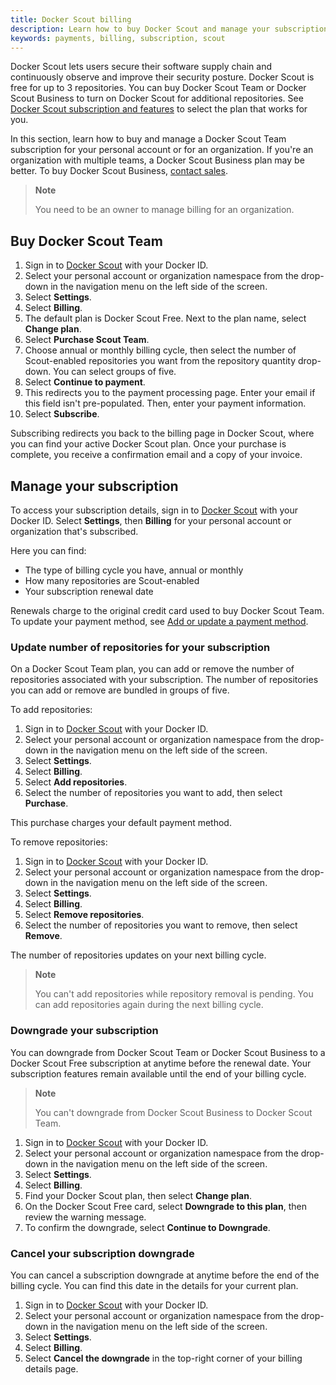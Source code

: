 ```yaml
---
title: Docker Scout billing
description: Learn how to buy Docker Scout and manage your subscription
keywords: payments, billing, subscription, scout
---
```


Docker Scout lets users secure their software supply chain and continuously observe and improve their security posture. Docker Scout is free for up to 3 repositories. You can buy Docker Scout Team or Docker Scout Business to turn on Docker Scout for additional repositories. See [Docker Scout subscription and features](../subscription/scout-details.md) to select the plan that works for you.

In this section, learn how to buy and manage a Docker Scout Team subscription for your personal account or for an organization. If you're an organization with multiple teams, a Docker Scout Business plan may be better. To buy Docker Scout Business, [contact sales](https://www.docker.com/products/docker-scout/#contact-sales).

> **Note**
>
> You need to be an owner to manage billing for an organization.
>

## Buy Docker Scout Team

1. Sign in to [Docker Scout](https://scout.docker.com/) with your Docker ID.
2. Select your personal account or organization namespace from the drop-down in the navigation menu on the left side of the screen.
3. Select **Settings**.
4. Select **Billing**.
5. The default plan is Docker Scout Free. Next to the plan name, select **Change plan**.
6. Select **Purchase Scout Team**.
7. Choose annual or monthly billing cycle, then select the number of Scout-enabled repositories you want from the repository quantity drop-down. You can select groups of five.
8. Select **Continue to payment**.
9. This redirects you to the payment processing page. Enter your email if this field isn't pre-populated. Then, enter your payment information.
10. Select **Subscribe**.

Subscribing redirects you back to the billing page in Docker Scout, where you can find your active Docker Scout plan. Once your purchase is complete, you receive a confirmation email and a copy of your invoice.

## Manage your subscription

To access your subscription details, sign in to [Docker Scout](https://scout.docker.com/) with your Docker ID. Select **Settings**, then **Billing** for your personal account or organization that's subscribed.

Here you can find:

- The type of billing cycle you have, annual or monthly
- How many repositories are Scout-enabled
- Your subscription renewal date

Renewals charge to the original credit card used to buy Docker Scout Team. To update your payment method, see [Add or update a payment method](/billing/payment-method/).

### Update number of repositories for your subscription

On a Docker Scout Team plan, you can add or remove the number of repositories associated with your subscription. The number of repositories you can add or remove are bundled in groups of five.

To add repositories:

1. Sign in to [Docker Scout](https://scout.docker.com/) with your Docker ID.
2. Select your personal account or organization namespace from the drop-down in the navigation menu on the left side of the screen.
3. Select **Settings**.
4. Select **Billing**.
5. Select **Add repositories**.
6. Select the number of repositories you want to add, then select **Purchase**.

This purchase charges your default payment method.

To remove repositories:

1. Sign in to [Docker Scout](https://scout.docker.com/) with your Docker ID.
2. Select your personal account or organization namespace from the drop-down in the navigation menu on the left side of the screen.
3. Select **Settings**.
4. Select **Billing**.
5. Select **Remove repositories**.
6. Select the number of repositories you want to remove, then select **Remove**.

The number of repositories updates on your next billing cycle.

> **Note**
>
> You can't add repositories while repository removal is pending. You can add repositories again during the next billing cycle.
>

### Downgrade your subscription

You can downgrade from Docker Scout Team or Docker Scout Business to a Docker Scout Free subscription at anytime before the renewal date. Your subscription features remain available until the end of your billing cycle.

> **Note**
>
> You can't downgrade from Docker Scout Business to Docker Scout Team.
>

1. Sign in to [Docker Scout](https://scout.docker.com/) with your Docker ID.
2. Select your personal account or organization namespace from the drop-down in the navigation menu on the left side of the screen.
3. Select **Settings**.
4. Select **Billing**.
5. Find your Docker Scout plan, then select **Change plan**.
6. On the Docker Scout Free card, select **Downgrade to this plan**, then review the warning message.
7. To confirm the downgrade, select **Continue to Downgrade**.

### Cancel your subscription downgrade

You can cancel a subscription downgrade at anytime before the end of the billing cycle. You can find this date in the details for your current plan.

1. Sign in to [Docker Scout](https://scout.docker.com/) with your Docker ID.
2. Select your personal account or organization namespace from the drop-down in the navigation menu on the left side of the screen.
3. Select **Settings**.
4. Select **Billing**.
5. Select **Cancel the downgrade** in the top-right corner of your billing details page.
